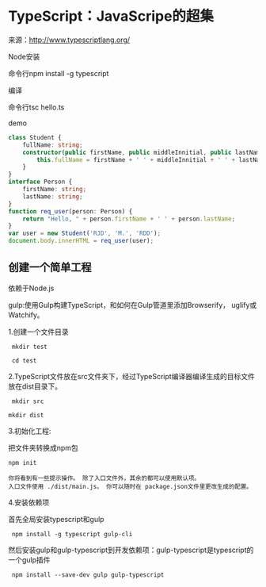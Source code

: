 # TypeScript：JavaScripe的超集

来源：http://www.typescriptlang.org/

Node安装

命令行npm install -g typescript

编译  

命令行tsc hello.ts

demo
``` typescript
class Student {
    fullName: string;
    constructor(public firstName, public middleInnitial, public lastName) {
        this.fullName = firstName + ' ' + middleInnitial + ' ' + lastName;
    }
}
interface Person {
    firstName: string;
    lastName: string;
}
function req_user(person: Person) {
    return "Hello, " + person.firstName + ' ' + person.lastName;
}
var user = new Student('RJD', 'M.', 'RDD');
document.body.innerHTML = req_user(user);
```


## 创建一个简单工程

依赖于Node.js

gulp:使用Gulp构建TypeScript，和如何在Gulp管道里添加Browserify， uglify或Watchify。

1.创建一个文件目录

     mkdir test

     cd test

2.TypeScript文件放在src文件夹下，经过TypeScript编译器编译生成的目标文件放在dist目录下。

     mkdir src

    mkdir dist

3.初始化工程:

把文件夹转换成npm包

    npm init

    你将看到有一些提示操作。 除了入口文件外，其余的都可以使用默认项。
    入口文件使用 ./dist/main.js。 你可以随时在 package.json文件里更改生成的配置。

4.安装依赖项

首先全局安装typescript和gulp

     npm install -g typescript gulp-cli
然后安装gulp和gulp-typescript到开发依赖项：gulp-typescript是typescript的一个gulp插件

     npm install --save-dev gulp gulp-typescript
